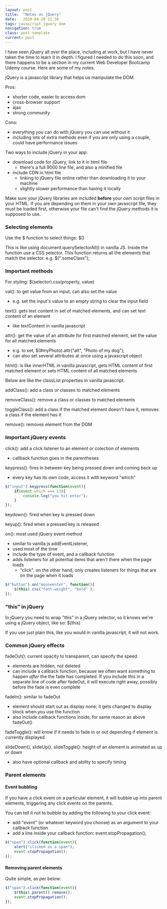 ```yaml
---
layout: post
title:  "Notes on jQuery"
date:   2020-04-20 21:30
tags: javascript jquery dom
navigation: true
class: post-template
current: post
---
```


I have seen jQuery all over the place, including at work, but I have never taken the time to learn it in depth.  I figured I needed to do this soon, and there happens to be a section in my current Web Developer Bootcamp Udemy course. Here are some of my notes.

jQuery is a javascript library that helps us manipulate the DOM.

Pros:
- shorter code, easier to access dom
- cross-browser support
- ajax
- strong community

Cons:
- everything you can do with jQuery you can use without it
- including lots of extra methods even if you are only using a couple, could have performance issues

Two ways to include jQuery in your app:
- download code for jQuery, link to it in html file
    - there's a full 9000 line file, and also a minified file
- include CDN in html file
    - linking to jQuery file online rather than downloading it to your machine
    - slightly slower performance than having it locally

Make sure your jQuery libraries are included <strong>before</strong> your own script files in your HTML. If you are depending on them in your own javascript file, they must be loaded first, otherwise your file can't find the jQuery methods it is supposed to use.

### Selecting elements

Use the $ function to select things:  $()

This is like using document.querySelectorAll() in vanilla JS. Inside the function use a CSS selector. This function returns all the elements that match the selector. e.g. $(".someClass");

### Important methods

For styling: $(selector).css(property, value)

val(): to get value from an input, can also set the value
- e.g. set the input's value to an empty string to clear the input field

text(): gets text content in set of matched elements, and can set text content of an element
- like textContent in vanilla javascript

attr(): get the value of an attribute for first matched element, set the value for all matched elements
- e.g. to set,  $(#myPhoto).attr("alt", "Photo of my dog");
- can also set several attributes at once using a javascript object

html(): is like innerHTML in vanilla javascript, gets HTML content of first matched element or sets HTML content of all matched elements

Below are like the classList properties in vanilla javascript:

addClass(): add a class or classes to matched elements

removeClass(): remove a class or classes to matched elements

toggleClass(): add a class if the matched element doesn't have it, removes a class if the element has it

remove(): removes element from the DOM

### Important jQuery events

click(): add a click listener to an element or colection of elements
- callback function goes in the parentheses

keypress(): fires in between key being pressed down and coming back up
- every key has its own code, access it with keyword "which"

```js
$("input").keypress(function(event){
    if(event.which === 13){
        console.log("you hit enter");
    }
});
```


keydown(): fired when key is pressed down

keyup(): fired when a pressed key is released

on(): most used jQuery event method
- similar to vanilla js addEventListener, 
- used most of the time
- include the type of event, and a callback function
- adds listeners for all potential items that aren't there when the page loads
    - "click", on the other hand, only creates listeners for things that are on the page when it loads

```js
$("button").on("mouseenter", function(){
    $(this).css("font-weight", "bold" );
});
```

### "this" in jQuery

In jQuery you need to wrap "this" in a jQuery selector, so it knows we're using a jQuery object, like so:  $(this)

If you use just plain this, like you would in vanilla javascript, it will not work.


### Common jQuery effects

fadeOut(): current opacity to transparent, can specify the speed
- elements are hidden, not deleted
- can include a callback function, because we often want something to happen <em>after</em> the the fade has completed. If you include this in a separate line of code after fadeOut, it will execute right away, possibly before the fade is even complete

fadeIn(): similar to fadeOut
- element should start out as display none; it gets changed to display block when you use the function
- also include callback functions inside, for same reason as above fadeOut()

fadeToggle(): will know if it needs to fade in or out depending if element is currently displayed

slideDown(), slideUp(), slideToggle(): height of an element is animated as up or down
- also have optional callback and ability to specify timing

### Parent elements

#### Event bubbling

If you have a click event on a particular element, it will bubble up into parent elements, triggering any click events on the parents.

You can tell it not to bubble by adding the following to your click event:
- add "event" (or whatever keyword you choose) as an argument to your callback function
- add a line inside your callback function: event.stopPropagation();

```js
$("span").click(function(event){
    alert("clicked on a span");
    event.stopPropagation();
});
```

#### Removing parent elements

Quite simple, as per below:

```js
$("span").click(function(event){
    $(this).parent().remove();
    event.stopPropagation();
});
```



